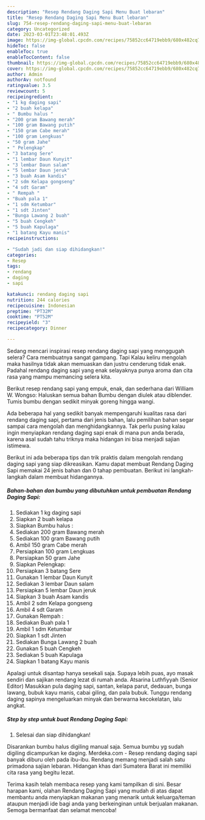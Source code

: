 ```yaml
---
description: "Resep Rendang Daging Sapi Menu Buat lebaran"
title: "Resep Rendang Daging Sapi Menu Buat lebaran"
slug: 754-resep-rendang-daging-sapi-menu-buat-lebaran
category: Uncategorized
date: 2023-03-01T23:48:01.493Z
image: https://img-global.cpcdn.com/recipes/75852cc64719ebb9/680x482cq70/rendang-daging-sapi-foto-resep-utama.jpg
hideToc: false
enableToc: true
enableTocContent: false
thumbnail: https://img-global.cpcdn.com/recipes/75852cc64719ebb9/680x482cq70/rendang-daging-sapi-foto-resep-utama.jpg
cover: https://img-global.cpcdn.com/recipes/75852cc64719ebb9/680x482cq70/rendang-daging-sapi-foto-resep-utama.jpg
author: Admin
authorAv: notfound
ratingvalue: 3.5
reviewcount: 5
recipeingredient:
- "1 kg daging sapi"
- "2 buah kelapa"
- " Bumbu halus "
- "200 gram Bawang merah"
- "100 gram Bawang putih"
- "150 gram Cabe merah"
- "100 gram Lengkuas"
- "50 gram Jahe"
- " Pelengkap"
- "3 batang Sere"
- "1 lembar Daun Kunyit"
- "3 lembar Daun salam"
- "5 lembar Daun jeruk"
- "3 buah Asam kandis"
- "2 sdm Kelapa gongseng"
- "4 sdt Garam"
- " Rempah "
- "Buah pala 1"
- "1 sdm Ketumbar"
- "1 sdt Jinten"
- "Bunga Lawang 2 buah"
- "5 buah Cengkeh"
- "5 buah Kapulaga"
- "1 batang Kayu manis"
recipeinstructions:

- "Sudah jadi dan siap dihidangkan!"
categories:
- Resep
tags:
- rendang
- daging
- sapi

katakunci: rendang daging sapi 
nutrition: 244 calories
recipecuisine: Indonesian
preptime: "PT32M"
cooktime: "PT52M"
recipeyield: "3"
recipecategory: Dinner

---
```



Sedang mencari inspirasi resep rendang daging sapi yang menggugah selera? Cara membuatnya sangat gampang. Tapi Kalau keliru mengolah maka hasilnya tidak akan memuaskan dan justru cenderung tidak enak. Padahal rendang daging sapi yang enak selayaknya punya aroma dan cita rasa yang mampu memancing selera kita.


Berikut resep rendang sapi yang empuk, enak, dan sederhana dari William W. Wongso: Haluskan semua bahan Bumbu dengan diulek atau diblender. Tumis bumbu dengan sedikit minyak goreng hingga wangi.

Ada beberapa hal yang sedikit banyak mempengaruhi kualitas rasa dari rendang daging sapi, pertama dari jenis bahan, lalu pemilihan bahan segar sampai cara mengolah dan menghidangkannya. Tak perlu pusing kalau ingin menyiapkan rendang daging sapi enak di mana pun anda berada, karena asal sudah tahu triknya maka hidangan ini bisa menjadi sajian istimewa.


Berikut ini ada beberapa tips dan trik praktis dalam mengolah rendang daging sapi yang siap dikreasikan. Kamu dapat membuat Rendang Daging Sapi memakai 24 jenis bahan dan 0 tahap pembuatan. Berikut ini langkah-langkah dalam membuat hidangannya.

<!--inarticleads1-->

##### Bahan-bahan dan bumbu yang dibutuhkan untuk pembuatan Rendang Daging Sapi:

1. Sediakan 1 kg daging sapi
1. Siapkan 2 buah kelapa
1. Siapkan  Bumbu halus :
1. Sediakan 200 gram Bawang merah
1. Sediakan 100 gram Bawang putih
1. Ambil 150 gram Cabe merah
1. Persiapkan 100 gram Lengkuas
1. Persiapkan 50 gram Jahe
1. Siapkan  Pelengkap:
1. Persiapkan 3 batang Sere
1. Gunakan 1 lembar Daun Kunyit
1. Sediakan 3 lembar Daun salam
1. Persiapkan 5 lembar Daun jeruk
1. Siapkan 3 buah Asam kandis
1. Ambil 2 sdm Kelapa gongseng
1. Ambil 4 sdt Garam
1. Gunakan  Rempah :
1. Sediakan Buah pala 1
1. Ambil 1 sdm Ketumbar
1. Siapkan 1 sdt Jinten
1. Sediakan Bunga Lawang 2 buah
1. Gunakan 5 buah Cengkeh
1. Sediakan 5 buah Kapulaga
1. Siapkan 1 batang Kayu manis


Apalagi untuk disantap hanya sesekali saja. Supaya lebih puas, ayo masak sendiri dan sajikan rendang lezat di rumah anda. Atsarina Luthfiyyah (Senior Editor) Masukkan pula daging sapi, santan, kelapa parut, dedauan, bunga lawang, bubuk kayu manis, cabai giling, dan pala bubuk. Tunggu rendang daging sapinya mengeluarkan minyak dan berwarna kecokelatan, lalu angkat. 

<!--inarticleads2-->

##### Step by step untuk buat Rendang Daging Sapi:


1. Selesai dan siap dihidangkan!

Disarankan bumbu halus digiling manual saja. Semua bumbu yg sudah digiling dicampurkan ke daging. Merdeka.com - Resep rendang daging sapi banyak diburu oleh pada ibu-ibu. Rendang memang menjadi salah satu primadona sajian lebaran. Hidangan khas dari Sumatera Barat ini memiliki cita rasa yang begitu lezat. 

Terima kasih telah membaca resep yang kami tampilkan di sini. Besar harapan kami, olahan Rendang Daging Sapi yang mudah di atas dapat membantu anda menyiapkan makanan yang menarik untuk keluarga/teman ataupun menjadi ide bagi anda yang berkeinginan untuk berjualan makanan. Semoga bermanfaat dan selamat mencoba!
